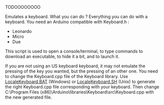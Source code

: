 TODOOOOOOOO

Emulates a keyboard.
What you can do ? Everything you can do with a keyboard. 
You need an Arduino compatible with Keyboard.h :
* Leonardo
* Micro
* Due

This script is used to open a console/terminal, to type commands to download an executable, to hide it a bit, and to launch it.

If you are not using an US keyboard keyboard, it may not emulate the pressing of the key you wanted, but the pressing of an other one. You need to change the Keyboard.cpp file of the Keyboard library.
Use [LocaleKeyboard.BAT](https://github.com/BlueArduino20/LocaleKeyboard.BAT) (Windows) or [LocaleKeyboard.SH](https://github.com/BlueArduino20/LocaleKeyboard.SH) (Unix) to generate the right Keyboard.cpp file corresponding with your keyboard.
Then change C:\Program Files (x86)\Arduino\libraries\Keyboard\src\Keyboard.cpp with the new generated file.